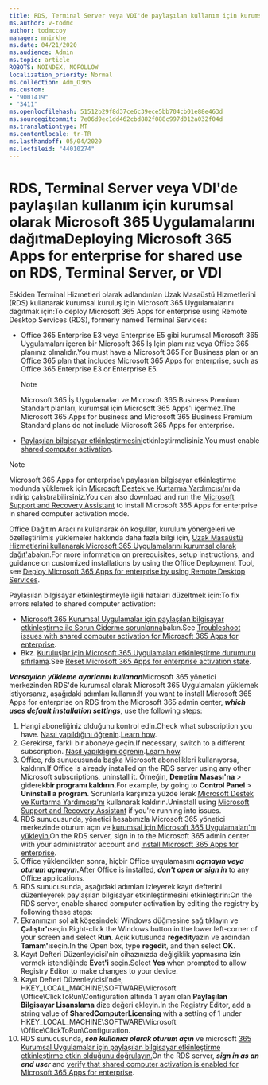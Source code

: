 ```yaml
---
title: RDS, Terminal Server veya VDI'de paylaşılan kullanım için kurumsal olarak Microsoft 365 Uygulamalarını dağıtma
ms.author: v-todmc
author: todmccoy
manager: mnirkhe
ms.date: 04/21/2020
ms.audience: Admin
ms.topic: article
ROBOTS: NOINDEX, NOFOLLOW
localization_priority: Normal
ms.collection: Adm_O365
ms.custom:
- "9001419"
- "3411"
ms.openlocfilehash: 51512b29f8d37ce6c39ece5bb704cb01e88e463d
ms.sourcegitcommit: 7e06d9ec1dd462cbd882f088c997d012a032f04d
ms.translationtype: MT
ms.contentlocale: tr-TR
ms.lasthandoff: 05/04/2020
ms.locfileid: "44010274"
---
```

# <a name="deploying-microsoft-365-apps-for-enterprise-for-shared-use-on-rds-terminal-server-or-vdi"></a><span data-ttu-id="b64e8-102">RDS, Terminal Server veya VDI'de paylaşılan kullanım için kurumsal olarak Microsoft 365 Uygulamalarını dağıtma</span><span class="sxs-lookup"><span data-stu-id="b64e8-102">Deploying Microsoft 365 Apps for enterprise for shared use on RDS, Terminal Server, or VDI</span></span>

<span data-ttu-id="b64e8-103">Eskiden Terminal Hizmetleri olarak adlandırılan Uzak Masaüstü Hizmetlerini (RDS) kullanarak kurumsal kuruluş için Microsoft 365 Uygulamalarını dağıtmak için:</span><span class="sxs-lookup"><span data-stu-id="b64e8-103">To deploy Microsoft 365 Apps for enterprise using Remote Desktop Services (RDS), formerly named Terminal Services:</span></span>
- <span data-ttu-id="b64e8-104">Office 365 Enterprise E3 veya Enterprise E5 gibi kurumsal Microsoft 365 Uygulamaları içeren bir Microsoft 365 İş Için planı nız veya Office 365 planınız olmalıdır.</span><span class="sxs-lookup"><span data-stu-id="b64e8-104">You must have a Microsoft 365 For Business plan or an Office 365 plan that includes Microsoft 365 Apps for enterprise, such as Office 365 Enterprise E3 or Enterprise E5.</span></span>
   > [!NOTE] 
   > <span data-ttu-id="b64e8-105">Microsoft 365 İş Uygulamaları ve Microsoft 365 Business Premium Standart planları, kurumsal için Microsoft 365 Apps'ı içermez.</span><span class="sxs-lookup"><span data-stu-id="b64e8-105">The Microsoft 365 Apps for business and Microsoft 365 Business Premium Standard plans do not include Microsoft 365 Apps for enterprise.</span></span>
- <span data-ttu-id="b64e8-106">[Paylaşılan bilgisayar etkinleştirmesini](https://docs.microsoft.com/DeployOffice/overview-shared-computer-activation)etkinleştirmelisiniz.</span><span class="sxs-lookup"><span data-stu-id="b64e8-106">You must enable [shared computer activation](https://docs.microsoft.com/DeployOffice/overview-shared-computer-activation).</span></span>

> [!NOTE]
> <span data-ttu-id="b64e8-107">Microsoft 365 Apps for enterprise'ı paylaşılan bilgisayar etkinleştirme modunda yüklemek için [Microsoft Destek ve Kurtarma Yardımcısı'nı](https://aka.ms/SaRA_OfficeSCA_M365Portal) da indirip çalıştırabilirsiniz.</span><span class="sxs-lookup"><span data-stu-id="b64e8-107">You can also download and run the [Microsoft Support and Recovery Assistant](https://aka.ms/SaRA_OfficeSCA_M365Portal) to install Microsoft 365 Apps for enterprise in shared computer activation mode.</span></span>

<span data-ttu-id="b64e8-108">Office Dağıtım Aracı'nı kullanarak ön koşullar, kurulum yönergeleri ve özelleştirilmiş yüklemeler hakkında daha fazla bilgi için, [Uzak Masaüstü Hizmetlerini kullanarak Microsoft 365 Uygulamalarını kurumsal olarak dağıt'a](https://docs.microsoft.com/DeployOffice/deploy-microsoft-365-apps-remote-desktop-services)bakın.</span><span class="sxs-lookup"><span data-stu-id="b64e8-108">For more information on prerequisites, setup instructions, and guidance on customized installations by using the Office Deployment Tool, see [Deploy Microsoft 365 Apps for enterprise by using Remote Desktop Services](https://docs.microsoft.com/DeployOffice/deploy-microsoft-365-apps-remote-desktop-services).</span></span>

<span data-ttu-id="b64e8-109">Paylaşılan bilgisayar etkinleştirmeyle ilgili hataları düzeltmek için:</span><span class="sxs-lookup"><span data-stu-id="b64e8-109">To fix errors related to shared computer activation:</span></span>
- <span data-ttu-id="b64e8-110">[Microsoft 365 Kurumsal Uygulamalar için paylaşılan bilgisayar etkinleştirme ile Sorun Giderme sorunlarına](https://docs.microsoft.com/DeployOffice/troubleshoot-shared-computer-activation)bakın.</span><span class="sxs-lookup"><span data-stu-id="b64e8-110">See [Troubleshoot issues with shared computer activation for Microsoft 365 Apps for enterprise](https://docs.microsoft.com/DeployOffice/troubleshoot-shared-computer-activation).</span></span>
- <span data-ttu-id="b64e8-111">Bkz. [Kuruluşlar için Microsoft 365 Uygulamaları etkinleştirme durumunu sıfırlama](https://go.microsoft.com/fwlink/?linkid=2109218).</span><span class="sxs-lookup"><span data-stu-id="b64e8-111">See [Reset Microsoft 365 Apps for enterprise activation state](https://go.microsoft.com/fwlink/?linkid=2109218).</span></span>

<span data-ttu-id="b64e8-112">***Varsayılan yükleme ayarlarını kullanan***Microsoft 365 yönetici merkezinden RDS'de kurumsal olarak Microsoft 365 Uygulamaları yüklemek istiyorsanız, aşağıdaki adımları kullanın:</span><span class="sxs-lookup"><span data-stu-id="b64e8-112">If you want to install Microsoft 365 Apps for enterprise on RDS from the Microsoft 365 admin center, ***which uses default installation settings***, use the following steps:</span></span>

1.    <span data-ttu-id="b64e8-113">Hangi aboneliğiniz olduğunu kontrol edin.</span><span class="sxs-lookup"><span data-stu-id="b64e8-113">Check what subscription you have.</span></span> <span data-ttu-id="b64e8-114">[Nasıl yapıldığını öğrenin](https://docs.microsoft.com/office365/admin/admin-overview/what-subscription-do-i-have).</span><span class="sxs-lookup"><span data-stu-id="b64e8-114">[Learn how](https://docs.microsoft.com/office365/admin/admin-overview/what-subscription-do-i-have).</span></span>
2.    <span data-ttu-id="b64e8-115">Gerekirse, farklı bir aboneye geçin.</span><span class="sxs-lookup"><span data-stu-id="b64e8-115">If necessary, switch to a different subscription.</span></span> <span data-ttu-id="b64e8-116">[Nasıl yapıldığını öğrenin](https://docs.microsoft.com/office365/admin/subscriptions-and-billing/switch-to-a-different-plan).</span><span class="sxs-lookup"><span data-stu-id="b64e8-116">[Learn how](https://docs.microsoft.com/office365/admin/subscriptions-and-billing/switch-to-a-different-plan).</span></span>
3.    <span data-ttu-id="b64e8-117">Office, rds sunucusunda başka Microsoft abonelikleri kullanıyorsa, kaldırın.</span><span class="sxs-lookup"><span data-stu-id="b64e8-117">If Office is already installed on the RDS server using any other Microsoft subscriptions, uninstall it.</span></span> <span data-ttu-id="b64e8-118">Örneğin, **Denetim Masası'na** > giderek**bir programı kaldırın.**</span><span class="sxs-lookup"><span data-stu-id="b64e8-118">For example, by going to **Control Panel** > **Uninstall a program**.</span></span> <span data-ttu-id="b64e8-119">Sorunlarla karşınıza yüzde lerak [Microsoft Destek ve Kurtarma Yardımcısı'nı](https://aka.ms/SARA-OfficeUninstall-Alchemy) kullanarak kaldırın.</span><span class="sxs-lookup"><span data-stu-id="b64e8-119">Uninstall using [Microsoft Support and Recovery Assistant](https://aka.ms/SARA-OfficeUninstall-Alchemy) if you're running into issues.</span></span>
4.    <span data-ttu-id="b64e8-120">RDS sunucusunda, yönetici hesabınızla Microsoft 365 yönetici merkezinde oturum açın ve [kurumsal için Microsoft 365 Uygulamaları'nı yükleyin.](https://portal.office.com/OLS/MySoftware.aspx)</span><span class="sxs-lookup"><span data-stu-id="b64e8-120">On the RDS server, sign in to the Microsoft 365 admin center with your administrator account and [install Microsoft 365 Apps for enterprise](https://portal.office.com/OLS/MySoftware.aspx).</span></span>
5.    <span data-ttu-id="b64e8-121">Office yüklendikten sonra, hiçbir Office uygulamasını ***açmayın veya oturum açmayın.***</span><span class="sxs-lookup"><span data-stu-id="b64e8-121">After Office is installed, ***don't open or sign in*** to any Office applications.</span></span>
6.    <span data-ttu-id="b64e8-122">RDS sunucusunda, aşağıdaki adımları izleyerek kayıt defterini düzenleyerek paylaşılan bilgisayar etkinleştirmesini etkinleştirin:</span><span class="sxs-lookup"><span data-stu-id="b64e8-122">On the RDS server, enable shared computer activation by editing the registry by following these steps:</span></span>
   1. <span data-ttu-id="b64e8-123">Ekranınızın sol alt köşesindeki Windows düğmesine sağ tıklayın ve **Çalıştır'ı**seçin.</span><span class="sxs-lookup"><span data-stu-id="b64e8-123">Right-click the Windows button in the lower left-corner of your screen and select **Run**.</span></span> <span data-ttu-id="b64e8-124">Açık kutusunda **regedit**yazın ve ardından **Tamam'ı**seçin.</span><span class="sxs-lookup"><span data-stu-id="b64e8-124">In the Open box, type **regedit**, and then select **OK**.</span></span>
   2. <span data-ttu-id="b64e8-125">Kayıt Defteri Düzenleyicisi'nin cihazınızda değişiklik yapmasına izin vermek istendiğinde **Evet'i** seçin.</span><span class="sxs-lookup"><span data-stu-id="b64e8-125">Select **Yes** when prompted to allow Registry Editor to make changes to your device.</span></span>
   3. <span data-ttu-id="b64e8-126">Kayıt Defteri Düzenleyicisi'nde, HKEY_LOCAL_MACHINE\SOFTWARE\Microsoft \Office\ClickToRun\Configuration altında 1 ayarı olan **Paylaşılan Bilgisayar Lisanslama** dize değeri ekleyin.</span><span class="sxs-lookup"><span data-stu-id="b64e8-126">In the Registry Editor, add a string value of **SharedComputerLicensing** with a setting of 1 under HKEY_LOCAL_MACHINE\SOFTWARE\Microsoft \Office\ClickToRun\Configuration.</span></span>
   4. <span data-ttu-id="b64e8-127">RDS sunucusunda, ***son kullanıcı olarak oturum açın*** ve microsoft [365 Kurumsal Uygulamalar için paylaşılan bilgisayar etkinleştirme etkinleştirme etkin olduğunu doğrulayın.](https://docs.microsoft.com/DeployOffice/troubleshoot-shared-computer-activation#verify-that-activation-for-microsoft-365-apps-succeeded)</span><span class="sxs-lookup"><span data-stu-id="b64e8-127">On the RDS server, ***sign in as an end user*** and [verify that shared computer activation is enabled for Microsoft 365 Apps for enterprise](https://docs.microsoft.com/DeployOffice/troubleshoot-shared-computer-activation#verify-that-activation-for-microsoft-365-apps-succeeded).</span></span>

